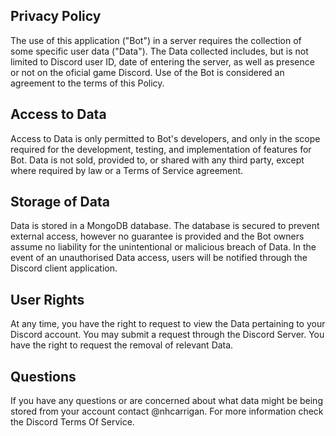 ## Privacy Policy
The use of this application ("Bot") in a server requires the collection of some specific user data ("Data"). The Data collected includes, but is not limited to Discord user ID, date of entering the server, as well as presence or not on the oficial game Discord. Use of the Bot is considered an agreement to the terms of this Policy.

## Access to Data
Access to Data is only permitted to Bot's developers, and only in the scope required for the development, testing, and implementation of features for Bot. Data is not sold, provided to, or shared with any third party, except where required by law or a Terms of Service agreement.

## Storage of Data
Data is stored in a MongoDB database. The database is secured to prevent external access, however no guarantee is provided and the Bot owners assume no liability for the unintentional or malicious breach of Data. In the event of an unauthorised Data access, users will be notified through the Discord client application.

## User Rights
At any time, you have the right to request to view the Data pertaining to your Discord account. You may submit a request through the Discord Server. You have the right to request the removal of relevant Data.

## Questions
If you have any questions or are concerned about what data might be being stored from your account contact @nhcarrigan. For more information check the Discord Terms Of Service.
